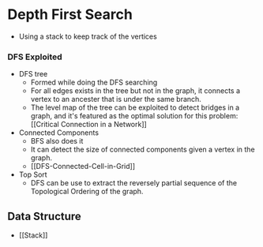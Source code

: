 # Depth First Search

* Using a stack to keep track of the vertices


### DFS Exploited
* DFS tree
	* Formed while doing the DFS searching
	* For all edges exists in the tree but not in the graph, it connects a vertex to an ancester that is under the same branch.
	* The level map of the tree can be exploited to detect bridges in a graph, and it's featured as the optimal solution for this problem: [[Critical Connection in a Network]]
* Connected Components
	* BFS also does it
	* It can detect the size of connected components given a vertex in the graph.
	* [[DFS-Connected-Cell-in-Grid]]
* Top Sort
	* DFS can be use to extract the reversely partial sequence of the Topological Ordering of the graph.  


## Data Structure
* [[Stack]]